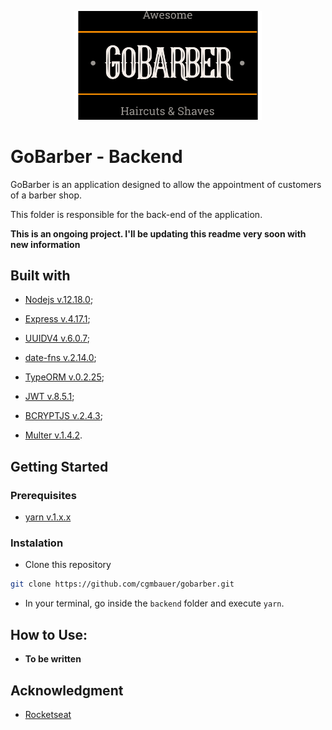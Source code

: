 <p align="center"> 
  <img src='https://github.com/cgmbauer/assets/blob/master/gobarber/logo.svg' alt='GoBarber logo' width="300px"  />
</p>

# GoBarber - Backend

GoBarber is an application designed to allow the appointment of customers of a barber shop.
  
 This folder is responsible for the back-end of the application.

**This is an ongoing project. I'll be updating this readme very soon with new information**

## Built with

- [Nodejs v.12.18.0](https://nodejs.org/en/);

- [Express v.4.17.1](https://expressjs.com/pt-br/);

- [UUIDV4 v.6.0.7](https://www.npmjs.com/package/uuidv4);

- [date-fns v.2.14.0](https://date-fns.org/);

- [TypeORM v.0.2.25](https://typeorm.io/#/);

- [JWT v.8.5.1](https://typeorm.io/#/);

- [BCRYPTJS v.2.4.3](https://www.npmjs.com/package/bcryptjs);

- [Multer v.1.4.2](https://github.com/expressjs/multer).

## Getting Started

### Prerequisites

- [yarn v.1.x.x](https://classic.yarnpkg.com/en/docs/install)

### Instalation

- Clone this repository
```sh
git clone https://github.com/cgmbauer/gobarber.git
```
- In your terminal, go inside the `backend` folder and execute `yarn`.

## How to Use:

- **To be written**

## Acknowledgment

- [Rocketseat](https://rocketseat.com.br/)


